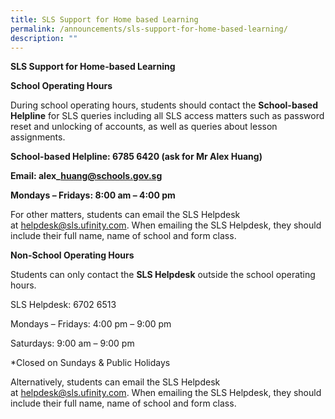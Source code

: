 ```yaml
---
title: SLS Support for Home based Learning
permalink: /announcements/sls-support-for-home-based-learning/
description: ""
---
```

**SLS Support for Home-based Learning**

**School Operating Hours**

During school operating hours, students should contact the **School-based Helpline** for SLS queries including all SLS access matters such as password reset and unlocking of accounts, as well as queries about lesson assignments.

**School-based Helpline: 6785 6420 (ask for Mr Alex Huang)**

**Email: alex\_huang@schools.gov.sg**

**Mondays – Fridays: 8:00 am – 4:00 pm**

For other matters, students can email the SLS Helpdesk at [helpdesk@sls.ufinity.com](mailto:helpdesk@sls.ufinity.com). When emailing the SLS Helpdesk, they should include their full name, name of school and form class.

**Non-School Operating Hours**

Students can only contact the **SLS Helpdesk** outside the school operating hours.

SLS Helpdesk: 6702 6513

Mondays – Fridays: 4:00 pm – 9:00 pm

Saturdays: 9:00 am – 9:00 pm

*Closed on Sundays & Public Holidays

Alternatively, students can email the SLS Helpdesk at [helpdesk@sls.ufinity.com](mailto:helpdesk@sls.ufinity.com). When emailing the SLS Helpdesk, they should include their full name, name of school and form class.